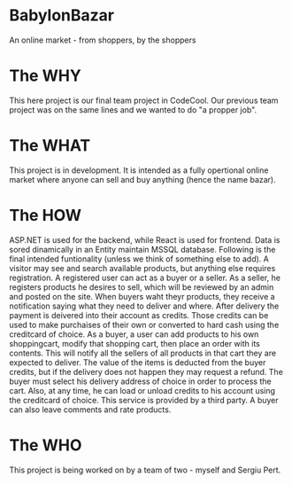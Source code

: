 # BabylonBazar
An online market - from shoppers, by the shoppers

# The WHY
This here project is our final team project in CodeCool. Our previous team project was on the same lines and we wanted to do "a propper job".

# The WHAT
This project is in development. It is intended as a fully opertional online market where anyone can sell and buy anything (hence the name bazar). 

# The HOW
ASP.NET is used for the backend, while React is used for frontend. Data is sored dinamically in an Entity maintain MSSQL database.
Following is the final intended funtionality (unless we think of something else to add). A visitor may see and search available products, but anything else
requires registration. A registered user can act as a buyer or a seller.
As a seller, he registers products he desires to sell, which will be reviewed by an admin and posted on the site. When buyers waht theyr products, they
receive a notification saying what they need to deliver and where. After delivery the payment is deivered into their account as credits. Those credits can
be used to make purchaises of their own or converted to hard cash using the creditcard of choice.
As a buyer, a user can add products to his own shoppingcart, modify that shopping cart, then place an order with its contents. This will notify all the
sellers of all products in that cart they are expected to deliver. The value of the items is deducted from the buyer credits, but if the delivery does not happen
they may request a refund. The buyer must select his delivery address of choice in order to process the cart. Also, at any time, he can load or unload credits to
his account using the creditcard of choice. This service is provided by a third party. A buyer can also leave comments and rate products.

# The WHO
This project is being worked on by a team of two - myself and Sergiu Pert.

